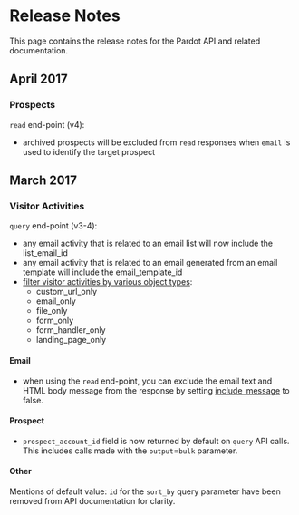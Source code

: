 # Release Notes

This page contains the release notes for the Pardot API and related documentation.

## April 2017

### Prospects

`read` end-point (v4):

* archived prospects will be excluded from `read` responses when `email` is used to identify the target prospect

## March 2017

### Visitor Activities 

`query` end-point (v3-4):

* any email activity that is related to an email list will now include the list_email_id
* any email activity that is related to an email generated from an email template will include the email_template_id
* [filter visitor activities by various object types](api-version-4/visitor-activities/#supported-search-criteria):
	* custom_url_only
	* email_only
	* file_only
	* form_only
	* form_handler_only
	* landing_page_only

#### Email

* when using the `read` end-point, you can exclude the email text and HTML body message from the response by setting [include_message](api-version-4/emails/#supported-parameters) to false.


#### Prospect
* `prospect_account_id` field is now returned by default on `query` API calls. This includes calls made with the `output`=`bulk` parameter.
#### Other

Mentions of default value: `id` for the `sort_by` query parameter have been removed from API documentation for clarity.
